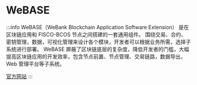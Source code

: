 # WeBASE

:::info
WeBASE（WeBank Blockchain Application Software Extension）
是在区块链应用和 FISCO-BCOS 节点之间搭建的一套通用组件。
围绕交易、合约、密钥管理，数据，可视化管理来设计各个模块，开发者可以根据业务所需，选择子系统进行部署。
WeBASE 屏蔽了区块链底层的复杂度，降低开发者的门槛，大幅提高区块链应用的开发效率，包含节点前置、节点管理、交易链路，数据导出，Web 管理平台等子系统。

[官方网站](https://webasedoc.readthedocs.io/zh-cn/latest/index.html)
:::